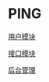 # PING

[用户模块](./ping-infra-spring-boot-starter/README.md)

[接口模块](./ping-web-spring-boot-starter/README.md)

[后台管理](./ping-admin-app/README.md)

